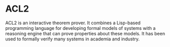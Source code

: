 # ACL2
ACL2 is an interactive theorem prover. It combines a Lisp-based programming language for developing formal models of systems with a reasoning engine that can prove properties about these models. It has been used to formally verify many systems in academia and industry.
